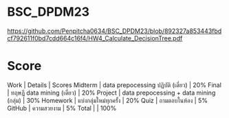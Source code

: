 # BSC_DPDM23

https://github.com/Penpitcha0634/BSC_DPDM23/blob/892327a853443fbdcf792611f0bd7cdd664c16f4/HW4_Calculate_DecisionTree.pdf

# Score
Work | Details | Scores
Midterm | data prepocessing ปฏิบัติ (เดี่ยว) | 20%
Final | ทฤษฎี data mining (เดี่ยว) | 20%
Project | data prepocessing + data mining (กลุ่ม) | 30%
Homework | แบ่งกลุ่มใหม่ทุกครั้ง | 20%
Quiz | ถามตอบในห้อง | 5%
GitHub | ความสวยงาม | 5%
Total | | 100%
